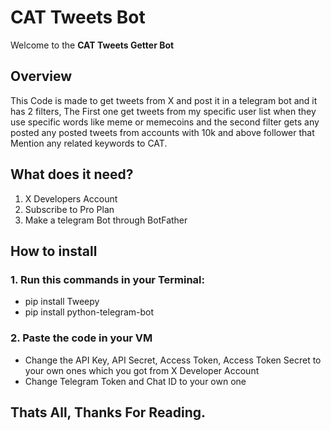 # CAT Tweets Bot


Welcome to the **CAT Tweets Getter Bot**


## Overview
This Code is made to get tweets from X and post it in a telegram bot and it has 2 filters, The First one get tweets from my specific user list when they use specific words like meme or memecoins and the second filter gets any posted any posted tweets from accounts with 10k and above follower that Mention any related keywords to CAT.


## What does it need?
1. X Developers Account
2. Subscribe to Pro Plan
3. Make a telegram Bot through BotFather


## How to install

### 1. Run this commands in your Terminal:
- pip install Tweepy
- pip install python-telegram-bot

### 2. Paste the code in your VM 
- Change the API Key, API Secret, Access Token, Access Token Secret to your own ones which you got from X Developer Account
- Change Telegram Token and Chat ID to your own one


## **Thats All, Thanks For Reading.**
